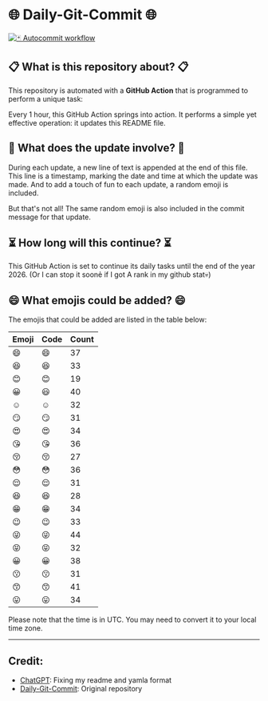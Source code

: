 # 🌐 Daily-Git-Commit 🌐

[![🃏 Autocommit workflow](https://github.com/kleqing/git-auto-commit/actions/workflows/main.yaml/badge.svg?event=check_run)](https://github.com/kleqing/git-auto-commit/actions/workflows/main.yaml)

## 📋 What is this repository about? 📋

This repository is automated with a **GitHub Action** that is programmed to perform a unique task:

Every 1 hour, this GitHub Action springs into action. It performs a simple yet effective operation: it updates this README file.

## 🔄 What does the update involve? 🔄

During each update, a new line of text is appended at the end of this file. This line is a timestamp, marking the date and time at which the update was made. And to add a touch of fun to each update, a random emoji is included.

But that's not all! The same random emoji is also included in the commit message for that update.

## ⏳ How long will this continue? ⏳

This GitHub Action is set to continue its daily tasks until the end of the year 2026. (Or I can stop it soonẻ if I got A rank in my github stat💀)

## 😄 What emojis could be added? 😄

The emojis that could be added are listed in the table below:

| Emoji | Code | Count |
| --- | --- | --- |
| 😄 | :smile: | 37 |
| 😆 | :laughing: | 33 |
| 😊 | :blush: | 19 |
| 😀 | :smiley: | 40 |
| ☺️ | :relaxed: | 32 |
| 😏 | :smirk: | 31 |
| 😍 | :heart_eyes: | 34 |
| 😘 | :kissing_heart: | 36 |
| 😚 | :kissing_closed_eyes: | 27 |
| 😳 | :flushed: | 36 |
| 😌 | :relieved: | 31 |
| 😆 | :satisfied: | 28 |
| 😁 | :grin: | 34 |
| 😉 | :wink: | 33 |
| 😜 | :stuck_out_tongue_winking_eye: | 44 |
| 😝 | :stuck_out_tongue_closed_eyes: | 32 |
| 😀 | :grinning: | 38 |
| 😗 | :kissing: | 31 |
| 😙 | :kissing_smiling_eyes: | 41 |
| 😛 | :stuck_out_tongue: | 34 |

Please note that the time is in UTC. You may need to convert it to your local time zone.

---

## Credit:

- [ChatGPT](chatgpt.com): Fixing my readme and yamla format
- [Daily-Git-Commit](https://github.com/diegomarty/daily-git-commit): Original repository

